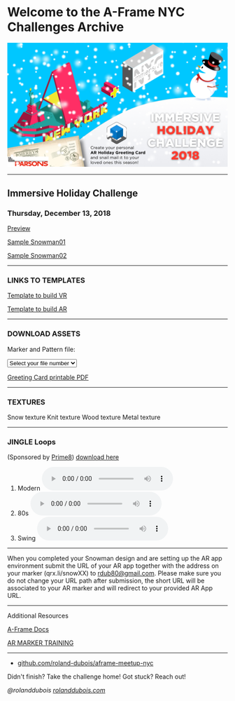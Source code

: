 # Welcome to the A-Frame NYC Challenges Archive
![inline,fit](../images/aframeNYCmeetup169_holidayChallenge.jpg)

---

## Immersive Holiday Challenge
### Thursday, December 13, 2018

[Preview](https://aframe-nyc-holiday2018.glitch.me/)

[Sample Snowman01](https://snowman01.glitch.me/)

[Sample Snowman02](https://snowman02.glitch.me/)


---

### LINKS TO TEMPLATES

[Template to build VR](https://glitch.com/edit/#!/a-snowman-webvr-starter)

[Template to build AR](https://glitch.com/edit/#!/a-snowman-webar-starter)


---

### DOWNLOAD ASSETS

Marker and Pattern file:

<select onchange="window.open(this.options[this.selectedIndex].value, '_blank')">
  <option selected value="">Select your file number</option>
  <option value="holiday2018/resources/snow01.zip">snow01</option>
  <option value="holiday2018/resources/snow02.zip">snow02</option>
  <option value="holiday2018/resources/snow03.zip">snow03</option>
  <option value="holiday2018/resources/snow04.zip">snow04</option>
  <option value="holiday2018/resources/snow05.zip">snow05</option>
  <option value="holiday2018/resources/snow06.zip">snow06</option>
  <option value="holiday2018/resources/snow07.zip">snow07</option>
  <option value="holiday2018/resources/snow08.zip">snow08</option>
  <option value="holiday2018/resources/snow09.zip">snow09</option>
  <option value="holiday2018/resources/snow10.zip">snow10</option>
  <option value="holiday2018/resources/snow11.zip">snow11</option>
  <option value="holiday2018/resources/snow12.zip">snow12</option>
  <option value="holiday2018/resources/snow13.zip">snow13</option>
  <option value="holiday2018/resources/snow14.zip">snow14</option>
  <option value="holiday2018/resources/snow15.zip">snow15</option>
  <option value="holiday2018/resources/snow16.zip">snow16</option>
  <option value="holiday2018/resources/snow17.zip">snow17</option>
  <option value="holiday2018/resources/snow18.zip">snow18</option>
  <option value="holiday2018/resources/snow19.zip">snow19</option>
  <option value="holiday2018/resources/snow20.zip">snow20</option>
  <option value="holiday2018/resources/snow21.zip">snow21</option>
  <option value="holiday2018/resources/snow22.zip">snow22</option>
  <option value="holiday2018/resources/snow23.zip">snow23</option>
  <option value="holiday2018/resources/snow24.zip">snow24</option>
  <option value="holiday2018/resources/snow25.zip">snow25</option>
  <option value="holiday2018/resources/snow26.zip">snow26</option>
  <option value="holiday2018/resources/snow27.zip">snow27</option>
  <option value="holiday2018/resources/snow28.zip">snow28</option>
  <option value="holiday2018/resources/snow29.zip">snow29</option>
  <option value="holiday2018/resources/snow30.zip">snow30</option>
</select>


[Greeting Card printable PDF](holiday2018/resources/card.pdf)

---

### TEXTURES

Snow texture
Knit texture
Wood texture
Metal texture

---

### JINGLE Loops 
(Sponsored by [Prime8](http://prime8.io)) [download here](holiday2018/resources/Snowman_Tracks_AFrameMeetup121318.zip)

1. Modern 
<audio controls><source src="holiday2018/resources/P8_Jingle_A.mp3" type="audio/mpeg"></audio>
2. 80s 
<audio controls><source src="holiday2018/resources/P8_Jingle_B.mp3" type="audio/mpeg"></audio>
3. Swing 
<audio controls><source src="holiday2018/resources/P8_Jingle_C.mp3" type="audio/mpeg"></audio>

---

When you completed your Snowman design and are setting up the AR app environment submit the URL of your AR app together with the address on your marker (qrx.li/snowXX) to 
rdub80@gmail.com. Please make sure you do not change your URL path after submission, the short URL will be associated to your AR marker and will redirect to your provided AR App URL.

---

Additional Resources

[A-Frame Docs](https://aframe.io/docs/0.8.0/introduction/)


[AR MARKER TRAINING](https://jeromeetienne.github.io/AR.js/three.js/examples/marker-training/examples/generator.html)


---

* [github.com/roland-dubois/aframe-meetup-nyc](https://roland-dubois.github.io/aframe-meetup-nyc/)

Didn't finish? Take the challenge home! Got stuck? Reach out!

*@rolanddubois*
[*rolanddubois.com*](https://rolanddubois.com/)